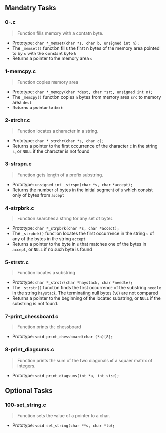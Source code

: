 ## Mandatry Tasks
### 0-.c
> Function fills memory with a contatn byte.
* Prototype: `char *_memset(char *s, char b, unsigned int n);`
* The `_memset()` function fills the first n bytes of the memory area pointed to by `s` with the constant byte `b`
* Returns a pointer to the memory area `s`


### 1-memcpy.c
> Function copies memory area
* Prototype: `char *_memcpy(char *dest, char *src, unsigned int n);`
* The `_memcpy()` function copies `n` bytes from memory area `src` to memory area `dest`
* Returns a pointer to `dest`

### 2-strchr.c
> Function locates a character in a string.
* Prototype: `char *_strchr(char *s, char c);`
* Returns a pointer to the first occurrence of the character `c` in the string `s`, or `NULL` if the character is not found

### 3-strspn.c
> Function gets length of a prefix substring.
* Prototype: `unsigned int _strspn(char *s, char *accept);`
* Returns the number of bytes in the initial segment of `s` which consist only of bytes from `accept`

### 4-strpbrk.c
> Function searches a string for any set of bytes.
* Prototype: `char *_strpbrk(char *s, char *accept);`
* The `_strpbrk()` function locates the first occurrence in the string `s` of any of the bytes in the string `accept`
* Returns a pointer to the byte in `s` that matches one of the bytes in `accept`, or `NULL` if no such byte is found

### 5-strstr.c
> Function locates a substring
* Prototype: `char *_strstr(char *haystack, char *needle);`
* The `_strstr()` function finds the first occurrence of the substring `needle` in the string `haystack`. The terminating null bytes (`\0`) are not compared
* Returns a pointer to the beginning of the located substring, or `NULL` if the substring is not found.

### 7-print_chessboard.c
> Function prints the chessboard
* Prototype: `void print_chessboard(char (*a)[8];`

### 8-print_diagsums.c
> Function prints the sum of the two diagonals of a squaer matrix of integers.
* Prototype: `void print_diagsums(int *a, int size);`

## Optional Tasks
### 100-set_string.c
> Function sets the value of a pointer to a char.
* Prototype: `void set_string(char **s, char *to);`
